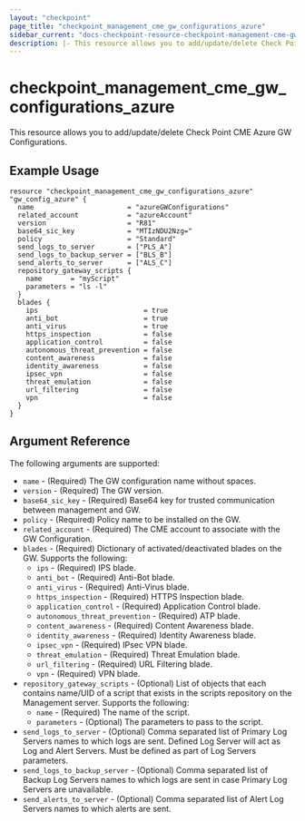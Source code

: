 ```yaml
---
layout: "checkpoint"
page_title: "checkpoint_management_cme_gw_configurations_azure"
sidebar_current: "docs-checkpoint-resource-checkpoint-management-cme-gw-configurations-azure"
description: |- This resource allows you to add/update/delete Check Point CME Azure GW Configurations.
---
```


# checkpoint_management_cme_gw_configurations_azure

This resource allows you to add/update/delete Check Point CME Azure GW Configurations.

## Example Usage

```hcl
resource "checkpoint_management_cme_gw_configurations_azure" "gw_config_azure" {
  name                       = "azureGWConfigurations"
  related_account            = "azureAccount"
  version                    = "R81"
  base64_sic_key             = "MTIzNDU2Nzg="
  policy                     = "Standard"
  send_logs_to_server        = ["PLS_A"]
  send_logs_to_backup_server = ["BLS_B"]
  send_alerts_to_server      = ["ALS_C"]
  repository_gateway_scripts {
    name       = "myScript"
    parameters = "ls -l"
  }
  blades {
    ips                          = true
    anti_bot                     = true
    anti_virus                   = true
    https_inspection             = false
    application_control          = false
    autonomous_threat_prevention = false
    content_awareness            = false
    identity_awareness           = false
    ipsec_vpn                    = false
    threat_emulation             = false
    url_filtering                = false
    vpn                          = false
  }
}
```

## Argument Reference

The following arguments are supported:

* `name` - (Required) The GW configuration name without spaces.
* `version` - (Required) The GW version.
* `base64_sic_key` - (Required) Base64 key for trusted communication between management and GW.
* `policy` - (Required) Policy name to be installed on the GW.
* `related_account` - (Required) The CME account to associate with the GW Configuration.
* `blades` - (Required) Dictionary of activated/deactivated blades on the GW. Supports the following:
    * `ips` - (Required) IPS blade.
    * `anti_bot` - (Required) Anti-Bot blade.
    * `anti_virus` - (Required) Anti-Virus blade.
    * `https_inspection` - (Required) HTTPS Inspection blade.
    * `application_control` - (Required) Application Control blade.
    * `autonomous_threat_prevention` - (Required) ATP blade.
    * `content_awareness` - (Required) Content Awareness blade.
    * `identity_awareness` - (Required) Identity Awareness blade.
    * `ipsec_vpn` - (Required) IPsec VPN blade.
    * `threat_emulation` - (Required) Threat Emulation blade.
    * `url_filtering` - (Required) URL Filtering blade.
    * `vpn` - (Required) VPN blade.
* `repository_gateway_scripts` - (Optional) List of objects that each contains name/UID of a script that exists in the
  scripts repository on the Management server. Supports the following:
    * `name` - (Required) The name of the script.
    * `parameters` - (Optional) The parameters to pass to the script.
* `send_logs_to_server` - (Optional) Comma separated list of Primary Log Servers names to which logs are sent. Defined
  Log Server will act as Log and Alert Servers. Must be defined as part of Log Servers parameters.
* `send_logs_to_backup_server` - (Optional) Comma separated list of Backup Log Servers names to which logs are sent in
  case Primary Log Servers are unavailable.
* `send_alerts_to_server` - (Optional) Comma separated list of Alert Log Servers names to which alerts are sent.
